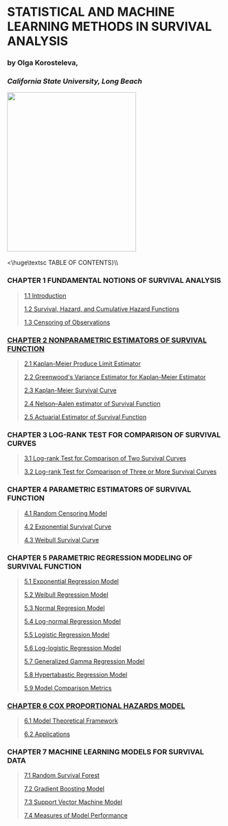 <html>

 <div>
  <h1>STATISTICAL AND MACHINE LEARNING METHODS IN SURVIVAL ANALYSIS </h1>
  <h3>by Olga Korosteleva,</h3>
  <h3><i>California State University, Long Beach</i></h3>
 </div>
   <div>
  <img src="" style="width:300px;height:370px;"> 
  </div>
  <br>
    <\huge\textsc TABLE OF CONTENTS}\\
 <p><h3>CHAPTER 1 FUNDAMENTAL NOTIONS OF SURVIVAL ANALYSIS</h3></p>
 <blockquote>
   <p><a href="">1.1 Introduction</a></p>
   <p><a href="">1.2 Survival, Hazard, and Cumulative Hazard Functions</a></p>
   <p><a href="">1.3 Censoring of Observations</p>
 </blockquote>
 <p><h3>CHAPTER 2 NONPARAMETRIC ESTIMATORS OF SURVIVAL FUNCTION </h3></p>
 <blockquote>
   <p><a href="">2.1 Kaplan-Meier Produce Limit Estimator</a></p>
   <p><a href="">2.2 Greenwood's Variance Estimator for Kaplan-Meier Estimator</a></p>
   <p><a href="">2.3 Kaplan-Meier Survival Curve</a></p>
   <p><a href="">2.4 Nelson–Aalen estimator of Survival Function</a></p>
   <p><a href="">2.5 Actuarial Estimator of Survival Function</a></p>
 </blockquote>
 <p><h3>CHAPTER 3 LOG-RANK TEST FOR COMPARISON OF SURVIVAL CURVES</h3></p>
 <blockquote>
  <p><a href="">3.1 Log-rank Test for Comparison of Two Survival Curves</a></p>
  <p><a href="">3.2 Log-rank Test for Comparison of Three or More Survival Curves</a></p>
 </blockquote>
 <p><h3>CHAPTER 4 PARAMETRIC ESTIMATORS OF SURVIVAL FUNCTION</h3></p>
  <blockquote>
  <p><a href="">4.1 Random Censoring Model</a></p>
  <p><a href="">4.2 Exponential Survival Curve</a></p>
  <p><a href="">4.3 Weibull Survival Curve</a></p>
 </blockquote>
 <p><h3>CHAPTER 5 PARAMETRIC REGRESSION MODELING OF SURVIVAL FUNCTION</h3></p>
 <blockquote>
  <p><a href="">5.1 Exponential Regression Model</a></p>
  <p><a href="">5.2 Weibull Regression Model</a></p>
  <p><a href="">5.3 Normal Regresion Model</a>
  <p><a href="">5.4 Log-normal Regression Model</a></p>
  <p><a href="">5.5 Logistic Regression Model</a></p>
  <p><a href="">5.6 Log-logistic Regression Model</a></p>
  <p><a href="">5.7 Generalized Gamma Regression Model</a></p>
  <p><a href="">5.8 Hypertabastic Regression Model</a></p>
  <p><a href="">5.9 Model Comparison Metrics</p>
 </blockquote>
  <p><h3>CHAPTER 6 COX PROPORTIONAL HAZARDS MODEL</h3></p>
 <blockquote>
  <p><a href="">6.1 Model Theoretical Framework</a></p>
  <p><a href="">6.2 Applications</a></p>
 </blockquote>
  <p><h3>CHAPTER 7 MACHINE LEARNING MODELS FOR SURVIVAL DATA</h3></p>
 <blockquote>
  <p><a href="">7.1 Random Survival Forest</a></p>
  <p><a href="">7.2 Gradient Boosting Model</a></p>
  <p><a href="">7.3 Support Vector Machine Model</a></p>
  <p><a href="">7.4 Measures of Model Performance</a></p>
 </blockquote>
